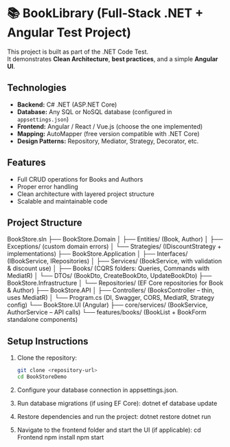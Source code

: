 # 📚 BookLibrary (Full-Stack .NET + Angular Test Project)

This project is built as part of the .NET Code Test.  
It demonstrates **Clean Architecture**, **best practices**, and a simple **Angular UI**.

## Technologies

- **Backend:** C# .NET (ASP.NET Core)
- **Database:** Any SQL or NoSQL database (configured in `appsettings.json`)
- **Frontend:** Angular / React / Vue.js (choose the one implemented)
- **Mapping:** AutoMapper (free version compatible with .NET Core)
- **Design Patterns:** Repository, Mediator, Strategy, Decorator, etc.

## Features

- Full CRUD operations for Books and Authors
- Proper error handling
- Clean architecture with layered project structure
- Scalable and maintainable code


## Project Structure

BookStore.sln
 ├── BookStore.Domain
 │    ├── Entities/        (Book, Author)
 │    ├── Exceptions/      (custom domain errors)
 │    └── Strategies/      (IDiscountStrategy + implementations)
 ├── BookStore.Application
 │    ├── Interfaces/      (IBookService, IRepositories)
 │    ├── Services/        (BookService, with validation & discount use)
 │    ├── Books/           (CQRS folders: Queries, Commands with MediatR)
 │    └── DTOs/            (BookDto, CreateBookDto, UpdateBookDto)
 ├── BookStore.Infrastructure
 │    └── Repositories/    (EF Core repositories for Book & Author)
 ├── BookStore.API
 │    ├── Controllers/     (BooksController – thin, uses MediatR)
 │    └── Program.cs       (DI, Swagger, CORS, MediatR, Strategy config)
 └── BookStore.UI (Angular)
      ├── core/services/   (BookService, AuthorService – API calls)
      └── features/books/  (BookList + BookForm standalone components)
 
 ## Setup Instructions

1. Clone the repository:

   ```bash
   git clone <repository-url>
   cd BookStoreDemo
   
2. Configure your database connection in appsettings.json.

3. Run database migrations (if using EF Core):
	dotnet ef database update
	
4. Restore dependencies and run the project:
	dotnet restore
	dotnet run
	
5. Navigate to the frontend folder and start the UI (if applicable):
	cd Frontend
	npm install
	npm start


